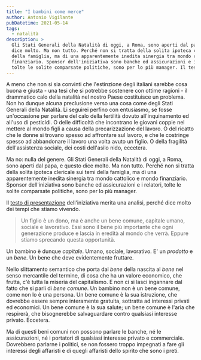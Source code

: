 ```yaml
---
title: "I bambini come merce"
author: Antonio Vigilante
pubDatetime: 2021-05-14
tags: 
  - natalità
description: >
  Gli Stati Generali della Natalità di oggi, a Roma, sono aperti dal papa, e questo 
  dice molto. Ma non tutto. Perché non si tratta della solita ipoteca clericale sui temi 
  della famiglia, ma di una apparentemente inedita sinergia tra mondo cattolico e mondo
  finanziario. Sponsor dell'iniziativa sono banche ed assicurazioni e i relatori, 
  tolte le solite comparsate politiche, sono per lo più manager. Il testo di presentazione dell'iniziativa merita una analisi, perché dice molto dei tempi che stiamo vivendo.
---
```


A meno che non si sia convinti che l'estinzione degli italiani sarebbe cosa buona e giusta - una tesi che si potrebbe sostenere con ottime ragioni - il drammatico calo della natalità nel nostro Paese costituisce un problema. Non ho dunque alcuna preclusione verso una cosa come degli Stati Generali della Natalità. Li seguirei perfino con entusiasmo, se fosse un'occasione per parlare del calo della fertilità dovuto all'inquinamento ed all'uso di pesticidi. O delle difficoltà che incontrano le giovani coppie nel mettere al mondo figli a causa della precarizzazione del lavoro. O del ricatto che le donne si trovano spesso ad affrontare sul lavoro, e che le costringe spesso ad abbandonare il lavoro una volta avuto un figlio. O della fragilità dell'assistenza sociale, dei costi dell'asilo nido, eccetera.

Ma no: nulla del genere. Gli Stati Generali della Natalità di oggi, a Roma, sono aperti dal papa, e questo dice molto. Ma non tutto. Perché non si tratta della solita ipoteca clericale sui temi della famiglia, ma di una apparentemente inedita sinergia tra mondo cattolico e mondo finanziario. Sponsor dell'iniziativa sono banche ed assicurazioni e i relatori, tolte le solite comparsate politiche, sono per lo più manager.

Il [testo di presentazione](https://www.statigeneralidellanatalita.it/) dell'iniziativa merita una analisi, perché dice molto dei tempi che stiamo vivendo.

> Un figlio è un dono, ma è anche un bene comune, capitale umano, sociale e lavorativo. Essi sono il bene più importante che ogni generazione produce e lascia in eredità al mondo che verrà. Eppure stiamo sprecando questa opportunità.

Un bambino è dunque _capitale_. Umano, sociale, lavorativo. E' un _prodotto_ e un _bene_. Un bene che deve evidentemente fruttare.

Nello slittamento semantico che porta dal _bene_ della nascita al _bene_ nel senso mercantile del termine, di cosa che ha un valore economico, che frutta, c'è tutta la miseria del capitalismo. E non ci si lasci ingannare dal fatto che si parli di _bene comune_. Un bambino non è un bene comune, come non lo è una persona. Un bene comune è la sua istruzione, che dovrebbe essere sempre interamente gratuita, sottratta ad interessi privati ed economici. Un bene comune è la sua salute; un bene comune è l'aria che respirerà, che bisognerebbe salvaguardare contro qualsiasi interesse privato. Eccetera.

Ma di questi beni comuni non possono parlare le banche, né le assicurazioni, né i portatori di qualsiasi interesse privato e commerciale. Dovrebbero parlarne i politici, se non fossero troppo impegnati a fare gli interessi degli affaristi e di quegli affaristi dello spirito che sono i preti.
